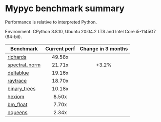 # Mypyc benchmark summary

Performance is relative to interpreted Python.

Environment: CPython 3.8.10, Ubuntu 20.04.2 LTS and Intel Core i5-1145G7 (64-bit).

| Benchmark | Current perf | Change in 3 months |
| --- | :---: | :---: |
| [richards](benchmarks/richards.md) | 49.58x |  |
| [spectral_norm](benchmarks/spectral_norm.md) | 21.71x | +3.2% |
| [deltablue](benchmarks/deltablue.md) | 19.16x |  |
| [raytrace](benchmarks/raytrace.md) | 18.70x |  |
| [binary_trees](benchmarks/binary_trees.md) | 10.18x |  |
| [hexiom](benchmarks/hexiom.md) | 8.50x |  |
| [bm_float](benchmarks/bm_float.md) | 7.70x |  |
| [nqueens](benchmarks/nqueens.md) | 2.34x |  |
